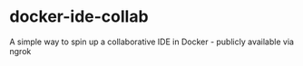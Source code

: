 # docker-ide-collab
A simple way to spin up a collaborative IDE in Docker - publicly available via ngrok
